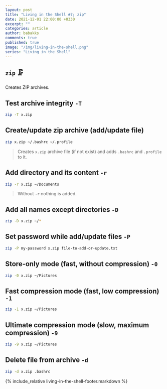 ```yaml
---
layout: post
title: "Living in the Shell #7; zip"
date: 2021-12-01 22:00:00 +0330
excerpt: ""
categories: article
author: babakks
comments: true
published: true
image: "/img/living-in-the-shell.png"
series: "Living in the Shell"
---
```


## `zip` 🗜️

Creates ZIP archives.

## Test archive integrity `-T`

```sh
zip -T x.zip
```

## Create/update zip archive (add/update file)

```sh
zip x.zip ~/.bashrc ~/.profile
```

> Creates `x.zip` archive file (if not exist) and adds `.bashrc` and `.profile` to it.

## Add directory and its content `-r`

```sh
zip -r x.zip ~/Documents
```

> Without `-r` nothing is added.

## Add all names except directories `-D`

```sh
zip -D x.zip ~/*
```

## Set password while add/update files `-P`

```sh
zip -P my-password x.zip file-to-add-or-update.txt
```

## Store-only mode (fast, without compression) `-0`

```sh
zip -0 x.zip ~/Pictures
```

## Fast compression mode (fast, low compression) `-1`

```sh
zip -1 x.zip ~/Pictures
```

## Ultimate compression mode (slow, maximum compression) `-9`

```sh
zip -9 x.zip ~/Pictures
```

## Delete file from archive `-d`

```sh
zip -d x.zip .bashrc
```

{% include_relative living-in-the-shell-footer.markdown %}
